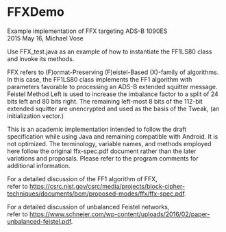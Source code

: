 # FFXDemo
Example implementation of FFX targeting ADS-B 1090ES
<BR>2015 May 16, Michael Vose

Use FFX_test.java as an example of how to instantiate the FF1LS80 class and invoke its methods.

FFX refers to (F)ormat-Preserving (F)eistel-Based (X)-family of algorithms. In this case, the FF1LS80 class implements the FF1 algorithm with parameters favorable to processing an ADS-B extended squitter message. Feistel Method Left is used to increase the imbalance factor to a split of 24 bits left and 80 bits right. The remaining left-most 8 bits of the 112-bit extended squitter are unencrypted and used as the basis of the Tweak, (an initialization vector.)

This is an academic implementation intended to follow the draft specification while using Java and remaining compatible with Android. It is not optimized. The terminology, variable names, and methods employed here follow the original ffx-spec.pdf document rather than the later variations and proposals. Please refer to the program comments for additional information.

For a detailed discussion of the FF1 algorithm of FFX, 
<BR>refer to https://csrc.nist.gov/csrc/media/projects/block-cipher-techniques/documents/bcm/proposed-modes/ffx/ffx-spec.pdf.

For a detailed discussion of unbalanced Feistel networks, 
<BR>refer to https://www.schneier.com/wp-content/uploads/2016/02/paper-unbalanced-feistel.pdf.
